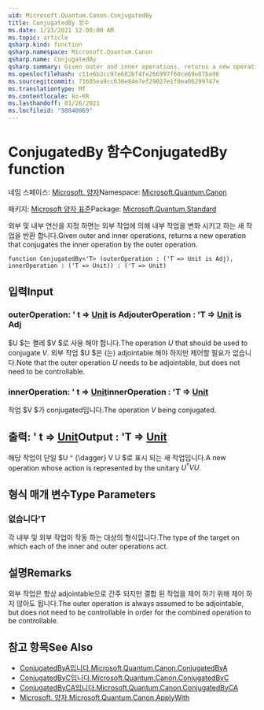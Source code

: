 ```yaml
---
uid: Microsoft.Quantum.Canon.ConjugatedBy
title: ConjugatedBy 함수
ms.date: 1/23/2021 12:00:00 AM
ms.topic: article
qsharp.kind: function
qsharp.namespace: Microsoft.Quantum.Canon
qsharp.name: ConjugatedBy
qsharp.summary: Given outer and inner operations, returns a new operation that conjugates the inner operation by the outer operation.
ms.openlocfilehash: c11e6b2cc97e682bf4fe266997f60ce69e87ba96
ms.sourcegitcommit: 71605ea9cc630e84e7ef29027e1f0ea06299747e
ms.translationtype: MT
ms.contentlocale: ko-KR
ms.lasthandoff: 01/26/2021
ms.locfileid: "98840869"
---
```

# <a name="conjugatedby-function"></a><span data-ttu-id="a8c13-102">ConjugatedBy 함수</span><span class="sxs-lookup"><span data-stu-id="a8c13-102">ConjugatedBy function</span></span>

<span data-ttu-id="a8c13-103">네임 스페이스: [Microsoft. 양자](xref:Microsoft.Quantum.Canon)</span><span class="sxs-lookup"><span data-stu-id="a8c13-103">Namespace: [Microsoft.Quantum.Canon](xref:Microsoft.Quantum.Canon)</span></span>

<span data-ttu-id="a8c13-104">패키지: [Microsoft 양자 표준](https://nuget.org/packages/Microsoft.Quantum.Standard)</span><span class="sxs-lookup"><span data-stu-id="a8c13-104">Package: [Microsoft.Quantum.Standard](https://nuget.org/packages/Microsoft.Quantum.Standard)</span></span>


<span data-ttu-id="a8c13-105">외부 및 내부 연산을 지정 하면는 외부 작업에 의해 내부 작업을 변화 시키고 하는 새 작업을 반환 합니다.</span><span class="sxs-lookup"><span data-stu-id="a8c13-105">Given outer and inner operations, returns a new operation that conjugates the inner operation by the outer operation.</span></span>

```qsharp
function ConjugatedBy<'T> (outerOperation : ('T => Unit is Adj), innerOperation : ('T => Unit)) : ('T => Unit)
```


## <a name="input"></a><span data-ttu-id="a8c13-106">입력</span><span class="sxs-lookup"><span data-stu-id="a8c13-106">Input</span></span>

### <a name="outeroperation--t--unit--is-adj"></a><span data-ttu-id="a8c13-107">outerOperation: ' t => [Unit](xref:microsoft.quantum.lang-ref.unit)  is Adj</span><span class="sxs-lookup"><span data-stu-id="a8c13-107">outerOperation : 'T => [Unit](xref:microsoft.quantum.lang-ref.unit)  is Adj</span></span>

<span data-ttu-id="a8c13-108">$U $는 켤레 $V $로 사용 해야 합니다.</span><span class="sxs-lookup"><span data-stu-id="a8c13-108">The operation $U$ that should be used to conjugate $V$.</span></span> <span data-ttu-id="a8c13-109">외부 작업 $U $은 (는) adjointable 해야 하지만 제어할 필요가 없습니다.</span><span class="sxs-lookup"><span data-stu-id="a8c13-109">Note that the outer operation $U$ needs to be adjointable, but does not need to be controllable.</span></span>


### <a name="inneroperation--t--unit"></a><span data-ttu-id="a8c13-110">innerOperation: ' t => [Unit](xref:microsoft.quantum.lang-ref.unit)</span><span class="sxs-lookup"><span data-stu-id="a8c13-110">innerOperation : 'T => [Unit](xref:microsoft.quantum.lang-ref.unit)</span></span> 

<span data-ttu-id="a8c13-111">작업 $V $가 conjugated입니다.</span><span class="sxs-lookup"><span data-stu-id="a8c13-111">The operation $V$ being conjugated.</span></span>



## <a name="output--t--unit"></a><span data-ttu-id="a8c13-112">출력: ' t => [Unit](xref:microsoft.quantum.lang-ref.unit)</span><span class="sxs-lookup"><span data-stu-id="a8c13-112">Output : 'T => [Unit](xref:microsoft.quantum.lang-ref.unit)</span></span> 

<span data-ttu-id="a8c13-113">해당 작업이 단일 $U ^ {\dagger} V U $로 표시 되는 새 작업입니다.</span><span class="sxs-lookup"><span data-stu-id="a8c13-113">A new operation whose action is represented by the unitary $U^{\dagger} V U$.</span></span>

## <a name="type-parameters"></a><span data-ttu-id="a8c13-114">형식 매개 변수</span><span class="sxs-lookup"><span data-stu-id="a8c13-114">Type Parameters</span></span>

### <a name="t"></a><span data-ttu-id="a8c13-115">없습니다</span><span class="sxs-lookup"><span data-stu-id="a8c13-115">'T</span></span>

<span data-ttu-id="a8c13-116">각 내부 및 외부 작업이 작동 하는 대상의 형식입니다.</span><span class="sxs-lookup"><span data-stu-id="a8c13-116">The type of the target on which each of the inner and outer operations act.</span></span>

## <a name="remarks"></a><span data-ttu-id="a8c13-117">설명</span><span class="sxs-lookup"><span data-stu-id="a8c13-117">Remarks</span></span>

<span data-ttu-id="a8c13-118">외부 작업은 항상 adjointable으로 간주 되지만 결합 된 작업을 제어 하기 위해 제어 하지 않아도 됩니다.</span><span class="sxs-lookup"><span data-stu-id="a8c13-118">The outer operation is always assumed to be adjointable, but does not need to be controllable in order for the combined operation to be controllable.</span></span>

## <a name="see-also"></a><span data-ttu-id="a8c13-119">참고 항목</span><span class="sxs-lookup"><span data-stu-id="a8c13-119">See Also</span></span>

- [<span data-ttu-id="a8c13-120">ConjugatedByA입니다.</span><span class="sxs-lookup"><span data-stu-id="a8c13-120">Microsoft.Quantum.Canon.ConjugatedByA</span></span>](xref:Microsoft.Quantum.Canon.ConjugatedByA)
- [<span data-ttu-id="a8c13-121">ConjugatedByC입니다.</span><span class="sxs-lookup"><span data-stu-id="a8c13-121">Microsoft.Quantum.Canon.ConjugatedByC</span></span>](xref:Microsoft.Quantum.Canon.ConjugatedByC)
- [<span data-ttu-id="a8c13-122">ConjugatedByCA입니다.</span><span class="sxs-lookup"><span data-stu-id="a8c13-122">Microsoft.Quantum.Canon.ConjugatedByCA</span></span>](xref:Microsoft.Quantum.Canon.ConjugatedByCA)
- [<span data-ttu-id="a8c13-123">Microsoft. 양자.</span><span class="sxs-lookup"><span data-stu-id="a8c13-123">Microsoft.Quantum.Canon.ApplyWith</span></span>](xref:Microsoft.Quantum.Canon.ApplyWith)